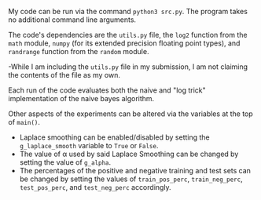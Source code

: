 ﻿My code can be run via the command ``python3 src.py``. The program takes no additional command line arguments.

The code's dependencies are the ``utils.py`` file, the ``log2`` function from the ``math`` module, ``numpy`` (for its extended precision floating point types), and ``randrange`` function from the ``random`` module.

-While I am including the ``utils.py`` file in my submission, I am not claiming the contents of the file as my own.

Each run of the code evaluates both the naive and "log trick" implementation of the naive bayes algorithm.

Other aspects of the experiments can be altered via the variables at the top of ``main()``.

- Laplace smoothing can be enabled/disabled by setting the ``g_laplace_smooth`` variable to ``True`` or ``False``.
- The value of α used by said Laplace Smoothing can be changed by setting the value of ``g_alpha``.
- The percentages of the positive and negative training and test sets can be changed by setting the values of ``train_pos_perc``, ``train_neg_perc``, ``test_pos_perc``, and ``test_neg_perc`` accordingly.